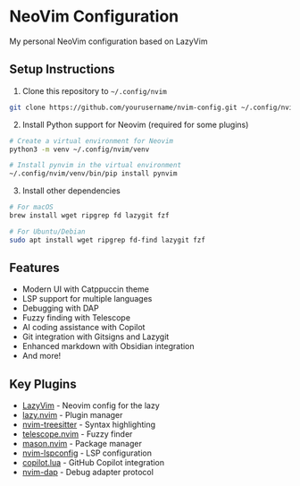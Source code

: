 # NeoVim Configuration

My personal NeoVim configuration based on LazyVim

## Setup Instructions

1. Clone this repository to `~/.config/nvim`

```bash
git clone https://github.com/yourusername/nvim-config.git ~/.config/nvim
```

2. Install Python support for Neovim (required for some plugins)

```bash
# Create a virtual environment for Neovim
python3 -m venv ~/.config/nvim/venv

# Install pynvim in the virtual environment
~/.config/nvim/venv/bin/pip install pynvim
```

3. Install other dependencies

```bash
# For macOS
brew install wget ripgrep fd lazygit fzf

# For Ubuntu/Debian
sudo apt install wget ripgrep fd-find lazygit fzf
```

## Features

- Modern UI with Catppuccin theme
- LSP support for multiple languages
- Debugging with DAP
- Fuzzy finding with Telescope
- AI coding assistance with Copilot
- Git integration with Gitsigns and Lazygit
- Enhanced markdown with Obsidian integration
- And more!

## Key Plugins

- [LazyVim](https://github.com/LazyVim/LazyVim) - Neovim config for the lazy
- [lazy.nvim](https://github.com/folke/lazy.nvim) - Plugin manager
- [nvim-treesitter](https://github.com/nvim-treesitter/nvim-treesitter) - Syntax highlighting
- [telescope.nvim](https://github.com/nvim-telescope/telescope.nvim) - Fuzzy finder
- [mason.nvim](https://github.com/williamboman/mason.nvim) - Package manager
- [nvim-lspconfig](https://github.com/neovim/nvim-lspconfig) - LSP configuration
- [copilot.lua](https://github.com/zbirenbaum/copilot.lua) - GitHub Copilot integration
- [nvim-dap](https://github.com/mfussenegger/nvim-dap) - Debug adapter protocol
